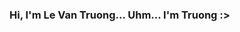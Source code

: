 ### Hi, I'm Le Van Truong... Uhm... I'm Truong :>

<!--
**leevtruong/leevtruong** is a ✨ _special_ ✨ repository because its `README.md` (this file) appears on your GitHub profile.

Here are some ideas to get you started:

# 💫About Me :
🌱 Xin chào mọi người 🌱
- Em tên là: Lê Văn Trường
- Sinh viên năm 01 - Ngành CNTT - HCMUS

## 🌐Socials
[![Facebook](https://img.shields.io/badge/Facebook-%231877F2.svg?logo=Facebook&logoColor=white)](https://facebook.com/https://www.facebook.com/Lvt2212/) [![Instagram](https://img.shields.io/badge/Instagram-%23E4405F.svg?logo=Instagram&logoColor=white)](https://instagram.com/https://www.instagram.com/leev.truong/) [![TikTok](https://img.shields.io/badge/TikTok-%23000000.svg?logo=TikTok&logoColor=white)](https://tiktok.com/@https://www.tiktok.com/@leev.truong) 

# 💻Tech Stack
![C](https://img.shields.io/badge/c-%2300599C.svg?style=for-the-badge&logo=c&logoColor=white) ![C#](https://img.shields.io/badge/c%23-%23239120.svg?style=for-the-badge&logo=c-sharp&logoColor=white) ![C++](https://img.shields.io/badge/c++-%2300599C.svg?style=for-the-badge&logo=c%2B%2B&logoColor=white) ![HTML5](https://img.shields.io/badge/html5-%23E34F26.svg?style=for-the-badge&logo=html5&logoColor=white) ![JavaScript](https://img.shields.io/badge/javascript-%23323330.svg?style=for-the-badge&logo=javascript&logoColor=%23F7DF1E) ![PHP](https://img.shields.io/badge/php-%23777BB4.svg?style=for-the-badge&logo=php&logoColor=white) ![CSS3](https://img.shields.io/badge/css3-%231572B6.svg?style=for-the-badge&logo=css3&logoColor=white)
# 📊GitHub Stats :
![](https://github-readme-stats.vercel.app/api?username=leevtruong&theme=radical&hide_border=false&include_all_commits=false&count_private=false)<br/>
![](https://github-readme-streak-stats.herokuapp.com/?user=leevtruong&theme=radical&hide_border=false)<br/>
![](https://github-readme-stats.vercel.app/api/top-langs/?username=leevtruong&theme=radical&hide_border=false&include_all_commits=false&count_private=false&layout=compact)

---
[![](https://visitcount.itsvg.in/api?id=leevtruong&icon=0&color=0)](https://visitcount.itsvg.in)


